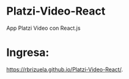 # Platzi-Video-React
App Platzi Video con React.js

# Ingresa:
https://rbrizuela.github.io/Platzi-Video-React/.
